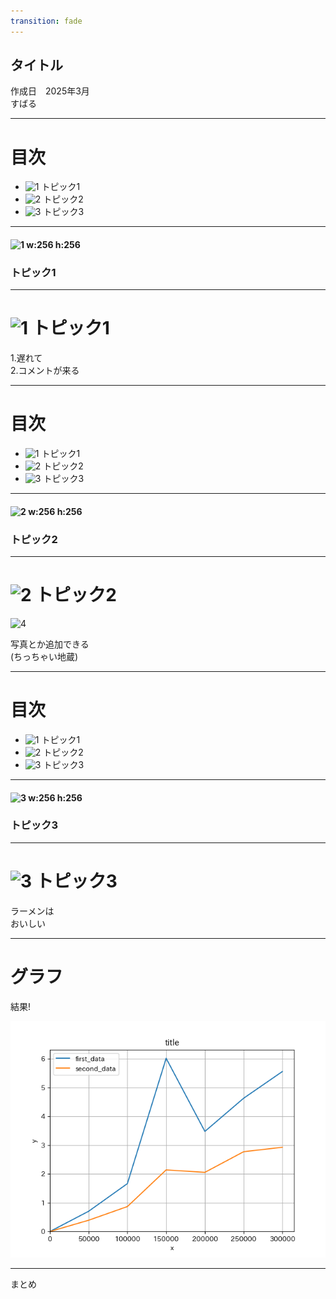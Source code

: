 ```yaml
---
transition: fade
---
```

## <!-- fit --> タイトル

<div class ='refer'>
作成日　2025年3月　<br>
すばる
</div>

---

# 目次

- ![1](https://icongr.am/material/numeric-1-circle.svg?color=666666) トピック1
- ![2](https://icongr.am/material/numeric-2-circle.svg?color=666666) トピック2
- ![3](https://icongr.am/material/numeric-3-circle.svg?color=666666) トピック3


---

#### ![1 w:256 h:256](https://icongr.am/material/numeric-1-circle.svg?color=ff9900)



### トピック1

---

# ![1](https://icongr.am/material/numeric-1-circle.svg?color=666666) トピック1


<div class = "animate__animated animate__fadeInDown animate__slow">
    <div class = "cc">
        1.遅れて
    </div>

</div>

<div class="animate__animated animate__fadeInDown animate__delay-2s">
    <div class = "bb">
        2.コメントが来る
    </div>

</div>


---
# 目次

- ![1](https://icongr.am/material/numeric-1-circle.svg?color=666666) トピック1
- ![2](https://icongr.am/material/numeric-2-circle.svg?color=666666) トピック2
- ![3](https://icongr.am/material/numeric-3-circle.svg?color=666666) トピック3

---


#### ![2 w:256 h:256](https://icongr.am/material/numeric-2-circle.svg?color=ff9900)

### トピック2

---

# ![2](https://icongr.am/material/numeric-2-circle.svg?color=666666) トピック2

![4](https://blogger.googleusercontent.com/img/b/R29vZ2xl/AVvXsEhs2sa6EcANxtPLrml-qq_YTVnn-S8D_Gm0c1fnNFLXk7Wos_nlObbDYZH-IMER9jmOU3Afu1SIr2tq2EusME3PTTcdrupSML0QqG9cBcMKd841_PiRm2AOQQM4ug2R2EKZ5pHWNBo7WaE/s800/ojizousan.png)

<div class = "animate__animated animate__fadeInDown animate__slow">
    <div class = "aa">
    写真とか追加できる
    </div>

</div>

<div class="animate__animated animate__fadeInDown animate__delay-1s">
    <div class = "bb">
    (ちっちゃい地蔵)
    </div>

</div>



---
# 目次

- ![1](https://icongr.am/material/numeric-1-circle.svg?color=666666) トピック1
- ![2](https://icongr.am/material/numeric-2-circle.svg?color=666666) トピック2
- ![3](https://icongr.am/material/numeric-3-circle.svg?color=666666) トピック3

---

#### ![3 w:256 h:256](https://icongr.am/material/numeric-3-circle.svg?color=ff9900)

### トピック3

---

# ![3](https://icongr.am/material/numeric-3-circle.svg?color=666666) トピック3


<div class = "animate__animated animate__fadeInDown animate__slow">
    <div class = "cc">
    ラーメンは
    </div>
</div>

<div class="animate__animated animate__fadeInDown animate__delay-2s">
    <div class = "bb">
    おいしい
    </div>

</div>

---
# グラフ
<div class = 'ee'>
    結果!
</div>

![5](../graph/graph.png)

---

<div class = "animate__animated animate__fadeInDown animate__slow">
    <div class = "cc">
    まとめ
    </div>
</div>
